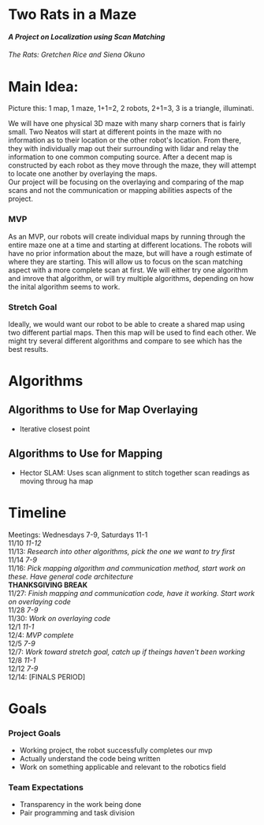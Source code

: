 # Two Rats in a Maze
#### *A Project on Localization using Scan Matching*
###### The Rats: Gretchen Rice and Siena Okuno  


# Main Idea:  
Picture this: 1 map, 1 maze, 1+1=2, 2 robots, 2+1=3, 3 is a triangle, illuminati.

We will have one physical 3D maze with many sharp corners that is fairly small. Two Neatos will start at different points in the maze with no information as to their location or the other robot's location. From there, they with individually map out their surrounding with lidar and relay the information to one common computing source. After a decent map is constructed by each robot as they move through the maze, they will attempt to locate one another by overlaying the maps.  
Our project will be focusing on the overlaying and comparing of the map scans and not the communication or mapping abilities aspects of the project.  

### MVP
As an MVP, our robots will create individual maps by running through the entire maze one at a time and starting at different locations. The robots will have no prior information about the maze, but will have a rough estimate of where they are starting. This will allow us to focus on the scan matching aspect with a more complete scan at first. We will either try one algorithm and imrove that algorithm, or will try multiple algorithms, depending on how the inital algorithm seems to work.  

### Stretch Goal
Ideally, we would want our robot to be able to create a shared map using two different partial maps. Then this map will be used to find each other. We might try several different algorithms and compare to see which has the best results.


# Algorithms
## Algorithms to Use for Map Overlaying
- Iterative closest point  

## Algorithms to Use for Mapping
- Hector SLAM: Uses scan alignment to stitch together scan readings as moving throug ha map  

# Timeline
Meetings: Wednesdays 7-9, Saturdays 11-1  
11/10 *11-12*  
11/13: *Research into other algorithms, pick the one we want to try first*   
11/14 *7-9*  
11/16: *Pick mapping algorithm and communication method, start work on these. Have general code architecture*    
**THANKSGIVING BREAK**    
11/27: *Finish mapping and communication code, have it working. Start work on overlaying code*  
11/28 *7-9*  
11/30: *Work on overlaying code*   
12/1 *11-1*  
12/4:  *MVP complete*  
12/5 *7-9*  
12/7: *Work toward stretch goal, catch up if theings haven't been working*    
12/8 *11-1*     
12/12 *7-9*  
12/14: [FINALS PERIOD] 

# Goals
### Project Goals  
- Working project, the robot successfully completes our mvp  
- Actually understand the code being written  
- Work on something applicable and relevant to the robotics field  

### Team Expectations  
- Transparency in the work being done  
- Pair programming and task division  
